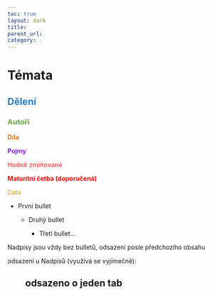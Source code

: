 ```yaml
---
toc: true
layout: dark
title:  
parent_url:  
category: . 
---
```


# Témata

## <span style="color: #327DC3">**Dělení**</span>

### <span style="color: #6CAA46">**Autoři**</span>

<span style="color: #EC7627">**Díla**</span>

<span style="color: #8422ce">**Pojmy**</span>

<span style="color: #FF6363">**Hodně zmiňované**</span>

<span style="color: #FF0505">**Maturitní četba (doporučená)**</span>

<span style="color: #DBA400">Data</span>

* První bullet

  * Druhý bullet

    * Třetí bullet...

Nadpisy jsou vždy bez bulletů, odsazení posle předchozího obsahu

odsazení u Nadpisů (využívá se vyjímečně):

## <span style="margin-left: 40px;"> odsazeno o jeden tab</span>
